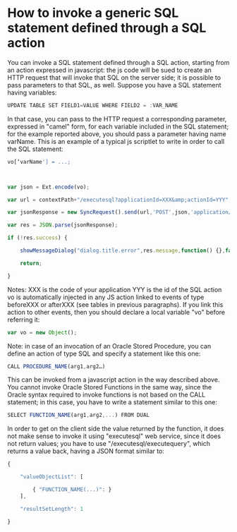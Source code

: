 # How to invoke a generic SQL statement defined through a SQL action

You can invoke a SQL statement defined through a SQL action, starting from an action expressed in javascript: the js code will be sued to create an HTTP request that will invoke that SQL on the server side; it is possible to pass parameters to that SQL, as well. Suppose you have a SQL statement having variables:

```javascript
UPDATE TABLE SET FIELD1=VALUE WHERE FIELD2 = :VAR_NAME
```

In that case, you can pass to the HTTP request a corresponding parameter, expressed in "camel" form, for each variable included in the SQL statement; for the example reported above, you should pass a parameter having name varName. This is an example of a typical js scriptlet to write in order to call the SQL statement:

```javascript
vo[‘varName'] = ...;



var json = Ext.encode(vo);

var url = contextPath+"/executesql?applicationId=XXX&amp;actionId=YYY";

var jsonResponse = new SyncRequest().send(url,'POST',json,'application/json');

var res = JSON.parse(jsonResponse);

if (!res.success) {

    showMessageDialog("dialog.title.error",res.message,function() {},false);

    return;

}
```

Notes: XXX is the code of your application YYY is the id of the SQL action vo is automatically injected in any JS action linked to events of type beforeXXX or afterXXX \(see tables in previous paragraphs\). If you link this action to other events, then you should declare a local variable "vo" before referring it:

```javascript
var vo = new Object();
```

Note: in case of an invocation of an Oracle Stored Procedure, you can define an action of type SQL and specify a statement like this one:

```javascript
CALL PROCEDURE_NAME(arg1,arg2…)
```

This can be invoked from a javascript action in the way described above. You cannot invoke Oracle Stored Functions in the same way, since the Oracle syntax required to invoke functions is not based on the CALL statement; in this case, you have to write a statement similar to this one:

```javascript
SELECT FUNCTION_NAME(arg1,arg2,...) FROM DUAL
```

In order to get on the client side the value returned by the function, it does not make sense to invoke it using "executesql" web service, since it does not return values; you have to use "/executesql/executequery", which returns a value back, having a JSON format similar to:

```javascript
{

    "valueObjectList": [

        { "FUNCTION_NAME(...)": }
    ],

    "resultSetLength": 1

}
```

